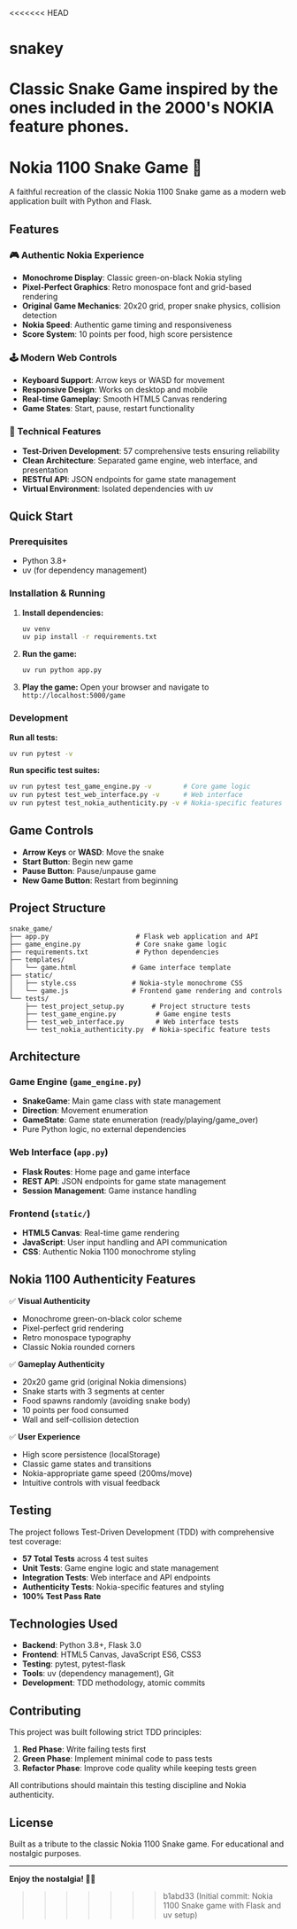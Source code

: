 <<<<<<< HEAD
# snakey
Classic Snake Game inspired by the ones included in the 2000's NOKIA feature phones.
=======
# Nokia 1100 Snake Game 🐍

A faithful recreation of the classic Nokia 1100 Snake game as a modern web application built with Python and Flask.

## Features

### 🎮 Authentic Nokia Experience
- **Monochrome Display**: Classic green-on-black Nokia styling
- **Pixel-Perfect Graphics**: Retro monospace font and grid-based rendering
- **Original Game Mechanics**: 20x20 grid, proper snake physics, collision detection
- **Nokia Speed**: Authentic game timing and responsiveness
- **Score System**: 10 points per food, high score persistence

### 🕹️ Modern Web Controls
- **Keyboard Support**: Arrow keys or WASD for movement
- **Responsive Design**: Works on desktop and mobile
- **Real-time Gameplay**: Smooth HTML5 Canvas rendering
- **Game States**: Start, pause, restart functionality

### 🔧 Technical Features
- **Test-Driven Development**: 57 comprehensive tests ensuring reliability
- **Clean Architecture**: Separated game engine, web interface, and presentation
- **RESTful API**: JSON endpoints for game state management
- **Virtual Environment**: Isolated dependencies with uv

## Quick Start

### Prerequisites
- Python 3.8+
- uv (for dependency management)

### Installation & Running

1. **Install dependencies:**
   ```bash
   uv venv
   uv pip install -r requirements.txt
   ```

2. **Run the game:**
   ```bash
   uv run python app.py
   ```

3. **Play the game:**
   Open your browser and navigate to `http://localhost:5000/game`

### Development

**Run all tests:**
```bash
uv run pytest -v
```

**Run specific test suites:**
```bash
uv run pytest test_game_engine.py -v        # Core game logic
uv run pytest test_web_interface.py -v      # Web interface
uv run pytest test_nokia_authenticity.py -v # Nokia-specific features
```

## Game Controls

- **Arrow Keys** or **WASD**: Move the snake
- **Start Button**: Begin new game
- **Pause Button**: Pause/unpause game
- **New Game Button**: Restart from beginning

## Project Structure

```
snake_game/
├── app.py                      # Flask web application and API
├── game_engine.py              # Core snake game logic
├── requirements.txt            # Python dependencies
├── templates/
│   └── game.html              # Game interface template
├── static/
│   ├── style.css              # Nokia-style monochrome CSS
│   └── game.js                # Frontend game rendering and controls
└── tests/
    ├── test_project_setup.py       # Project structure tests
    ├── test_game_engine.py          # Game engine tests
    ├── test_web_interface.py        # Web interface tests
    └── test_nokia_authenticity.py  # Nokia-specific feature tests
```

## Architecture

### Game Engine (`game_engine.py`)
- **SnakeGame**: Main game class with state management
- **Direction**: Movement enumeration
- **GameState**: Game state enumeration (ready/playing/game_over)
- Pure Python logic, no external dependencies

### Web Interface (`app.py`)
- **Flask Routes**: Home page and game interface
- **REST API**: JSON endpoints for game state management
- **Session Management**: Game instance handling

### Frontend (`static/`)
- **HTML5 Canvas**: Real-time game rendering
- **JavaScript**: User input handling and API communication
- **CSS**: Authentic Nokia 1100 monochrome styling

## Nokia 1100 Authenticity Features

✅ **Visual Authenticity**
- Monochrome green-on-black color scheme
- Pixel-perfect grid rendering
- Retro monospace typography
- Classic Nokia rounded corners

✅ **Gameplay Authenticity**
- 20x20 game grid (original Nokia dimensions)
- Snake starts with 3 segments at center
- Food spawns randomly (avoiding snake body)
- 10 points per food consumed
- Wall and self-collision detection

✅ **User Experience**
- High score persistence (localStorage)
- Classic game states and transitions
- Nokia-appropriate game speed (200ms/move)
- Intuitive controls with visual feedback

## Testing

The project follows Test-Driven Development (TDD) with comprehensive test coverage:

- **57 Total Tests** across 4 test suites
- **Unit Tests**: Game engine logic and state management
- **Integration Tests**: Web interface and API endpoints  
- **Authenticity Tests**: Nokia-specific features and styling
- **100% Test Pass Rate**

## Technologies Used

- **Backend**: Python 3.8+, Flask 3.0
- **Frontend**: HTML5 Canvas, JavaScript ES6, CSS3
- **Testing**: pytest, pytest-flask
- **Tools**: uv (dependency management), Git
- **Development**: TDD methodology, atomic commits

## Contributing

This project was built following strict TDD principles:

1. **Red Phase**: Write failing tests first
2. **Green Phase**: Implement minimal code to pass tests
3. **Refactor Phase**: Improve code quality while keeping tests green

All contributions should maintain this testing discipline and Nokia authenticity.

## License

Built as a tribute to the classic Nokia 1100 Snake game. For educational and nostalgic purposes.

---

**Enjoy the nostalgia! 🐍📱**
>>>>>>> b1abd33 (Initial commit: Nokia 1100 Snake game with Flask and uv setup)
